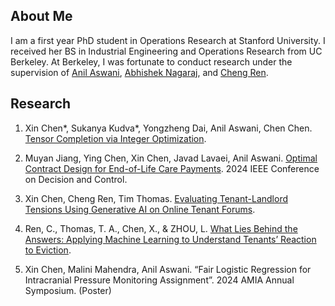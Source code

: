 ## About Me

I am a first year PhD student in Operations Research at Stanford University. I received her BS in Industrial Engineering and Operations Research from UC Berkeley. At Berkeley, I was fortunate to conduct research under the supervision of [Anil Aswani](https://vcresearch.berkeley.edu/faculty/anil-aswani), [Abhishek Nagaraj](https://www.abhishekn.com), and [Cheng Ren](https://www.albany.edu/ssw/faculty/cheng-ren).

## Research
1. Xin Chen\*, Sukanya Kudva\*, Yongzheng Dai, Anil Aswani, Chen Chen. [Tensor Completion via Integer Optimization](https://arxiv.org/abs/2402.05141).

2. Muyan Jiang, Ying Chen, Xin Chen, Javad Lavaei, Anil Aswani. [Optimal Contract Design for End-of-Life Care Payments](https://arxiv.org/abs/2403.15099). 2024 IEEE Conference on Decision and Control.
  
3. Xin Chen, Cheng Ren, Tim Thomas. [Evaluating Tenant-Landlord Tensions Using Generative AI on Online Tenant Forums](https://arxiv.org/abs/2404.11681).
4. Ren, C., Thomas, T. A., Chen, X., & ZHOU, L. [What Lies Behind the Answers: Applying Machine Learning to Understand Tenants’ Reaction to Eviction](https://doi.org/10.31219/osf.io/uscxh_v1).

5. Xin Chen, Malini Mahendra, Anil Aswani. “Fair Logistic Regression for Intracranial Pressure Monitoring Assignment”. 2024 AMIA Annual Symposium. (Poster)

